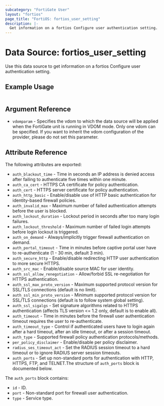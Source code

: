 ```yaml
---
subcategory: "FortiGate User"
layout: "fortios"
page_title: "FortiOS: fortios_user_setting"
description: |-
  Get information on a fortios Configure user authentication setting.
---
```


# Data Source: fortios_user_setting
Use this data source to get information on a fortios Configure user authentication setting.


## Example Usage

```hcl

```

## Argument Reference

* `vdomparam` - Specifies the vdom to which the data source will be applied when the FortiGate unit is running in VDOM mode. Only one vdom can be specified. If you want to inherit the vdom configuration of the provider, please do not set this parameter.

## Attribute Reference

The following attributes are exported:

* `auth_blackout_time` - Time in seconds an IP address is denied access after failing to authenticate five times within one minute.
* `auth_ca_cert` - HTTPS CA certificate for policy authentication.
* `auth_cert` - HTTPS server certificate for policy authentication.
* `auth_http_basic` - Enable/disable use of HTTP basic authentication for identity-based firewall policies.
* `auth_invalid_max` - Maximum number of failed authentication attempts before the user is blocked.
* `auth_lockout_duration` - Lockout period in seconds after too many login failures.
* `auth_lockout_threshold` - Maximum number of failed login attempts before login lockout is triggered.
* `auth_on_demand` - Always/implicitly trigger firewall authentication on demand.
* `auth_portal_timeout` - Time in minutes before captive portal user have to re-authenticate (1 - 30 min, default 3 min).
* `auth_secure_http` - Enable/disable redirecting HTTP user authentication to more secure HTTPS.
* `auth_src_mac` - Enable/disable source MAC for user identity.
* `auth_ssl_allow_renegotiation` - Allow/forbid SSL re-negotiation for HTTPS authentication.
* `auth_ssl_max_proto_version` - Maximum supported protocol version for SSL/TLS connections (default is no limit).
* `auth_ssl_min_proto_version` - Minimum supported protocol version for SSL/TLS connections (default is to follow system global setting).
* `auth_ssl_sigalgs` - Set signature algorithms related to HTTPS authentication (affects TLS version <= 1.2 only, default is to enable all).
* `auth_timeout` - Time in minutes before the firewall user authentication timeout requires the user to re-authenticate.
* `auth_timeout_type` - Control if authenticated users have to login again after a hard timeout, after an idle timeout, or after a session timeout.
* `auth_type` - Supported firewall policy authentication protocols/methods.
* `per_policy_disclaimer` - Enable/disable per policy disclaimer.
* `radius_ses_timeout_act` - Set the RADIUS session timeout to a hard timeout or to ignore RADIUS server session timeouts.
* `auth_ports` - Set up non-standard ports for authentication with HTTP, HTTPS, FTP, and TELNET.The structure of `auth_ports` block is documented below.

The `auth_ports` block contains:

* `id` - ID.
* `port` - Non-standard port for firewall user authentication.
* `type` - Service type.
